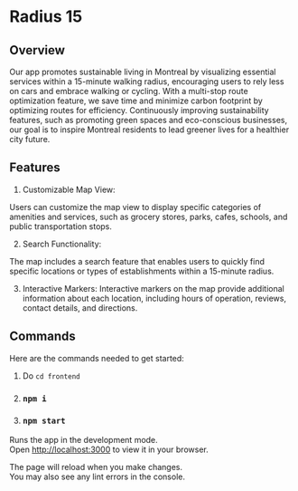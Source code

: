 # Radius 15

## Overview

Our app promotes sustainable living in Montreal by visualizing essential services within a 15-minute walking radius, encouraging users to rely less on cars and embrace walking or cycling. With a multi-stop route optimization feature, we save time and minimize carbon footprint by optimizing routes for efficiency. Continuously improving sustainability features, such as promoting green spaces and eco-conscious businesses, our goal is to inspire Montreal residents to lead greener lives for a healthier city future.

## Features

1. Customizable Map View:
   
Users can customize the map view to display specific categories of amenities and services, such as grocery stores, parks, cafes, schools, and public transportation stops.

2. Search Functionality:
   
The map includes a search feature that enables users to quickly find specific locations or types of establishments within a 15-minute radius.


3. Interactive Markers:
Interactive markers on the map provide additional information about each location, including hours of operation, reviews, contact details, and directions.

## Commands

Here are the commands needed to get started:
1. Do `cd frontend`

2. ### `npm i`

3. ### `npm start`
Runs the app in the development mode.\
Open [http://localhost:3000](http://localhost:3000) to view it in your browser.

The page will reload when you make changes.\
You may also see any lint errors in the console.



